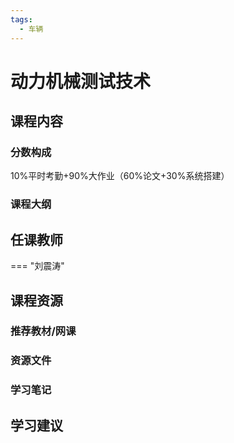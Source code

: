 ```yaml
---
tags:
  - 车辆
---
```


# 动力机械测试技术

## 课程内容

### 分数构成

10%平时考勤+90%大作业（60%论文+30%系统搭建）

### 课程大纲


## 任课教师

=== "刘震涛"

## 课程资源

### 推荐教材/网课

### 资源文件

### 学习笔记

## 学习建议



